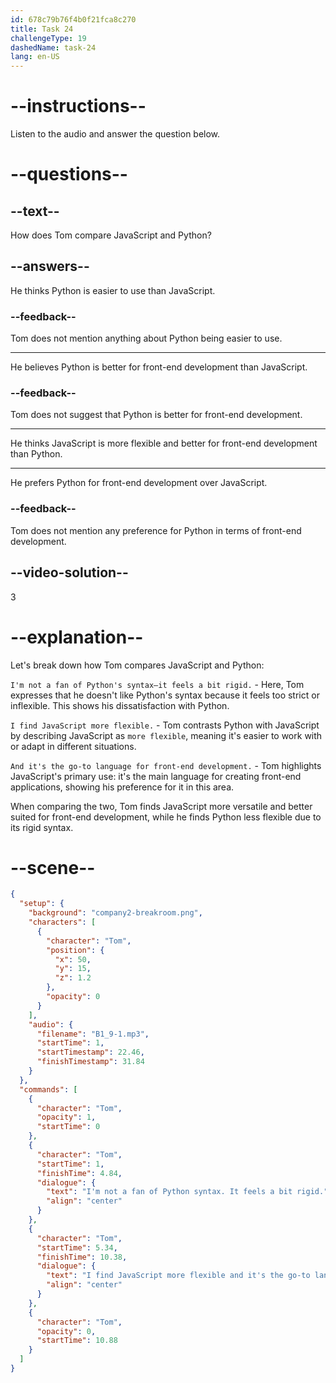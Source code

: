 ```yaml
---
id: 678c79b76f4b0f21fca8c270
title: Task 24
challengeType: 19
dashedName: task-24
lang: en-US
---
```


<!-- (audio) Tom: I'm not a fan of Python's syntax—it feels a bit rigid. I find JavaScript more flexible. And it's the go-to language for front-end development. -->

# --instructions--

Listen to the audio and answer the question below.

# --questions--

## --text--

How does Tom compare JavaScript and Python?

## --answers--

He thinks Python is easier to use than JavaScript.

### --feedback--

Tom does not mention anything about Python being easier to use.

---

He believes Python is better for front-end development than JavaScript.

### --feedback--

Tom does not suggest that Python is better for front-end development.

---

He thinks JavaScript is more flexible and better for front-end development than Python.

---

He prefers Python for front-end development over JavaScript.

### --feedback--

Tom does not mention any preference for Python in terms of front-end development.

## --video-solution--

3

# --explanation--

Let's break down how Tom compares JavaScript and Python:  

`I'm not a fan of Python's syntax—it feels a bit rigid.` - Here, Tom expresses that he doesn't like Python's syntax because it feels too strict or inflexible. This shows his dissatisfaction with Python.  

`I find JavaScript more flexible.` - Tom contrasts Python with JavaScript by describing JavaScript as `more flexible`, meaning it's easier to work with or adapt in different situations.  

`And it's the go-to language for front-end development.` - Tom highlights JavaScript's primary use: it's the main language for creating front-end applications, showing his preference for it in this area.  

When comparing the two, Tom finds JavaScript more versatile and better suited for front-end development, while he finds Python less flexible due to its rigid syntax.

# --scene--

```json
{
  "setup": {
    "background": "company2-breakroom.png",
    "characters": [
      {
        "character": "Tom",
        "position": {
          "x": 50,
          "y": 15,
          "z": 1.2
        },
        "opacity": 0
      }
    ],
    "audio": {
      "filename": "B1_9-1.mp3",
      "startTime": 1,
      "startTimestamp": 22.46,
      "finishTimestamp": 31.84
    }
  },
  "commands": [
    {
      "character": "Tom",
      "opacity": 1,
      "startTime": 0
    },
    {
      "character": "Tom",
      "startTime": 1,
      "finishTime": 4.84,
      "dialogue": {
        "text": "I'm not a fan of Python syntax. It feels a bit rigid.",
        "align": "center"
      }
    },
    {
      "character": "Tom",
      "startTime": 5.34,
      "finishTime": 10.38,
      "dialogue": {
        "text": "I find JavaScript more flexible and it's the go-to language for front-end development.",
        "align": "center"
      }
    },
    {
      "character": "Tom",
      "opacity": 0,
      "startTime": 10.88
    }
  ]
}
```
